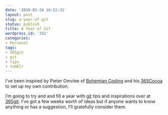 ```yaml
---
date: '2010-03-24 16:52:31'
layout: post
slug: a-year-of-git
status: publish
title: A Year of Git
wordpress_id: '331'
categories:
- Personal
tags:
- 365git
- git
- tips
- tumblr
---
```


I’ve been inspired by Pieter Omvlee of [Bohemian Coding](http://bohemiancoding.com) and his [365Cocoa](http://365Cocoa.tumblr.com) to set up my own contribution.




I’m going to try and and fill a year with [git](http://git-scm.com) tips and inspirations over at [365git](http://365git.tumblr.com). I’ve got a few weeks worth of ideas but if anyone wants to know anything or has a suggestion, I’ll gratefully consider them.



